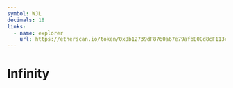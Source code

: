 ```yaml
---
symbol: WJL
decimals: 18
links:
  - name: explorer
    url: https://etherscan.io/token/0x8b12739dF8760a67e79afbE0Cd8cF113c009F411
---
```


# Infinity
